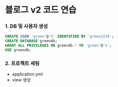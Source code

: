 # 블로그 v2 코드 연습

### 1. DB 및 사용자 생성
```sql
CREATE USER 'green'@'%' IDENTIFIED BY 'green1234';
CREATE DATABASE greendb;
GRANT ALL PRIVILEGES ON greendb.* TO 'green'@'%';
USE greendb;
```

### 2. 프로젝트 세팅
- application.yml
- view 생성